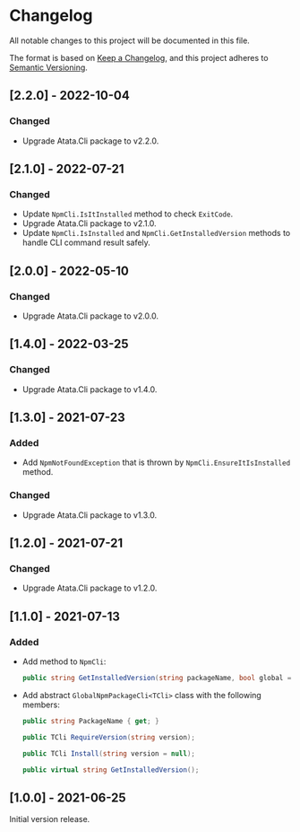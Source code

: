 # Changelog

All notable changes to this project will be documented in this file.

The format is based on [Keep a Changelog](https://keepachangelog.com/en/1.0.0/),
and this project adheres to [Semantic Versioning](https://semver.org/spec/v2.0.0.html).

## [2.2.0] - 2022-10-04

### Changed

- Upgrade Atata.Cli package to v2.2.0.

## [2.1.0] - 2022-07-21

### Changed

- Update `NpmCli.IsItInstalled` method to check `ExitCode`.
- Upgrade Atata.Cli package to v2.1.0.
- Update `NpmCli.IsInstalled` and `NpmCli.GetInstalledVersion` methods to handle CLI command result safely.

## [2.0.0] - 2022-05-10

### Changed

- Upgrade Atata.Cli package to v2.0.0.

## [1.4.0] - 2022-03-25

### Changed

- Upgrade Atata.Cli package to v1.4.0.

## [1.3.0] - 2021-07-23

### Added

- Add `NpmNotFoundException` that is thrown by `NpmCli.EnsureItIsInstalled` method.

### Changed

- Upgrade Atata.Cli package to v1.3.0.

## [1.2.0] - 2021-07-21

### Changed

- Upgrade Atata.Cli package to v1.2.0.

## [1.1.0] - 2021-07-13

### Added

- Add method to `NpmCli`:
  ```cs
  public string GetInstalledVersion(string packageName, bool global = false);
  ```
- Add abstract `GlobalNpmPackageCli<TCli>` class with the following members:
  ```cs
  public string PackageName { get; }

  public TCli RequireVersion(string version);

  public TCli Install(string version = null);

  public virtual string GetInstalledVersion();
  ```

## [1.0.0] - 2021-06-25

Initial version release.